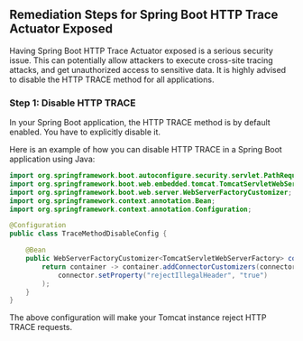 

## Remediation Steps for Spring Boot HTTP Trace Actuator Exposed
Having Spring Boot HTTP Trace Actuator exposed is a serious security issue. This can potentially allow attackers to execute cross-site tracing attacks, and get unauthorized access to sensitive data. It is highly advised to disable the HTTP TRACE method for all applications.

### Step 1: Disable HTTP TRACE
In your Spring Boot application, the HTTP TRACE method is by default enabled. You have to explicitly disable it. 

Here is an example of how you can disable HTTP TRACE in a Spring Boot application using Java:

```java
import org.springframework.boot.autoconfigure.security.servlet.PathRequest;
import org.springframework.boot.web.embedded.tomcat.TomcatServletWebServerFactory;
import org.springframework.boot.web.server.WebServerFactoryCustomizer;
import org.springframework.context.annotation.Bean;
import org.springframework.context.annotation.Configuration;

@Configuration
public class TraceMethodDisableConfig {

    @Bean
    public WebServerFactoryCustomizer<TomcatServletWebServerFactory> containerCustomizer() {
        return container -> container.addConnectorCustomizers(connector -> 
            connector.setProperty("rejectIllegalHeader", "true")
        );
    }
}
```
The above configuration will make your Tomcat instance reject HTTP TRACE requests.
